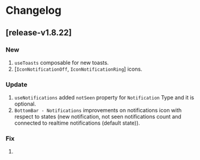 <!-- SPDX-License-Identifier: MIT -->

# Changelog

## [release-v1.8.22]

### New

1. `useToasts` composable for new toasts.
1. [`IconNotificationOff`, `IconNotificationRing`] icons.

### Update

1. `useNotifications` added `notSeen` property for `Notification` Type and it is optional.
1. `BottomBar - Notifications` improvements on notifications icon with respect to states (new notification, not seen notifications count and connected to realtime notifications (default state)).

### Fix

1.
